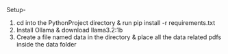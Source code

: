 Setup-
1. cd into the PythonProject directory & run pip install -r requirements.txt
2. Install Ollama & download llama3.2:1b
3. Create a file named data in the directory & place all the data related pdfs inside the data folder
